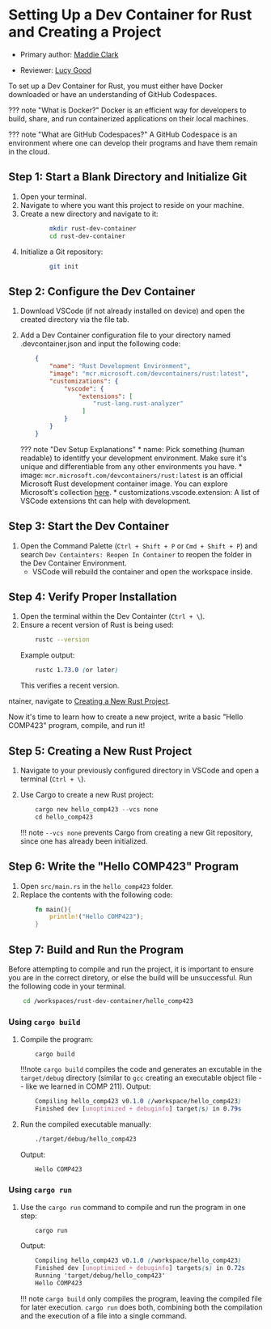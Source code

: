# Setting Up a Dev Container for Rust and Creating a Project

* Primary author: [Maddie Clark](https://github.com/mbclark37)

* Reviewer: [Lucy Good](https://github.com/lucykgood)

To set up a Dev Container for Rust, you must either have Docker downloaded or have an understanding of GitHub Codespaces.

??? note "What is Docker?"
    Docker is an efficient way for developers to build, share, and run containerized applications on their local machines.

??? note "What are GitHub Codespaces?"
    A GitHub Codespace is an environment where one can develop their programs and have them remain in the cloud.
## Step 1: Start a Blank Directory and Initialize Git
1. Open your terminal.
2. Navigate to where you want this project to reside on your machine.
3. Create a new directory and navigate to it:
    ``` bash title="direcory-setup.bash"    
            mkdir rust-dev-container
            cd rust-dev-container  
    ```
4. Initialize a Git repository:
    ``` bash title="git-init.bash"
            git init
    ```

## Step 2: Configure the Dev Container
1. Download VSCode (if not already installed on device) and open the created directory via the file tab.
3. Add a Dev Container configuration file to your directory named .devcontainer.json and input the following code:

    ```json title="dev-setup.json"
        {
            "name": "Rust Development Environment",
            "image": "mcr.microsoft.com/devcontainers/rust:latest",
            "customizations": {
                "vscode": {
                    "extensions": [
                        "rust-lang.rust-analyzer"
                     ]
                }
            }
        }
    ```
    ??? note "Dev Setup Explanations"
        *  name: Pick something (human readable) to identitfy your development environment. Make sure it's unique and differentiable from any other environments you have.
        * image: `mcr.microsoft.com/devcontainers/rust:latest` is an official Microsoft Rust development container image. You can explore Microsoft's collection [here](https://hub.docker.com/r/microsoft/vscode-devcontainers).
        * customizations.vscode.extension: A list of VSCode extensions tht can help with development.


## Step 3: Start the Dev Container
1. Open the Command Palette (`Ctrl + Shift + P` or `Cmd + Shift + P`) and search `Dev Containters: Reopen In Container` to reopen the folder in the Dev Container Environment.
    * VSCode will rebuild the container and open the workspace inside.

## Step 4: Verify Proper Installation
1. Open the terminal within the Dev Containter (`Ctrl + \`).
2. Ensure a recent version of Rust is being used: 
    ```bash title="bash"
        rustc --version
    ```
    Example output:
    ```scss title="scss"
        rustc 1.73.0 (or later)
    ```
    This verifies a recent version.

ntainer, navigate to [Creating a New Rust Project](http://127.0.0.1:8000/tutorials/new-rust-project/).

Now it's time to learn how to create a new project, write a basic "Hello COMP423" program, compile, and run it!

## Step 5: Creating a New Rust Project
1. Navigate to your previously configured directory in VSCode and open a terminal (`Ctrl + \`).
2. Use Cargo to create a new Rust project:
    ``` rust title="project-setup.rust"
        cargo new hello_comp423 --vcs none
        cd hello_comp423
    ```

    !!! note
        `--vcs none` prevents Cargo from creating a new Git repository, since one has already been initialized.

   

## Step 6: Write the "Hello COMP423" Program
1. Open `src/main.rs` in the `hello_comp423` folder.
2. Replace the contents with the following code: 
    ```rust title="hello-comp423.rust"
        fn main(){
            println!("Hello COMP423");
        }
    ```

## Step 7: Build and Run the Program
Before attempting to compile and run the project, it is important to ensure you are in the correct diretory, or else the build will be unsuccessful. Run the following code in your terminal.

```bash
    cd /workspaces/rust-dev-container/hello_comp423
```

### Using `cargo build`
1. Compile the program: 
    ```
        cargo build
    ```

    !!!note 
        `cargo build` compiles the code and generates an excutable in the `target/debug` directory (similar to `gcc` creating an executable object file -- like we learned in COMP 211).
    Output:
    ``` scss
        Compiling hello_comp423 v0.1.0 (/workspace/hello_comp423)
        Finished dev [unoptimized + debuginfo] target(s) in 0.79s
    ```

2. Run the compiled executable manually:
    ``` bash title="cargo-build.bash"
        ./target/debug/hello_comp423
    ```
    Output:
    ``` 
        Hello COMP423
    ```
### Using `cargo run`
1. Use the `cargo run` command to compile and run the program in one step:

    ```
        cargo run
    ```

    Output:

    ``` scss 
        Compiling hello_comp423 v0.1.0 (/workspace/hello_comp423)
        Finished dev [unoptimized + debuginfo] targets(s) in 0.72s
        Running 'target/debug/hello_comp423'
        Hello COMP423
    ```
    !!! note
        `cargo build` only compiles the program, leaving the compiled file for later execution. `cargo run` does both, combining both the compilation and the execution of a file into a single command.







